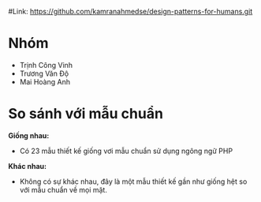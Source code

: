#Link: https://github.com/kamranahmedse/design-patterns-for-humans.git

# Nhóm

- Trịnh Công Vinh
- Trương Văn Độ
- Mai Hoàng Anh

# So sánh với mẫu chuẩn

**Giống nhau:**

- Có 23 mẫu thiết kế giống vơi mẫu chuẩn sử dụng ngông ngữ PHP

**Khác nhau:**

- Không có sự khác nhau, đây là một mẫu thiết kế gần như giống hệt so với mẫu chuẩn về mọi mặt.

